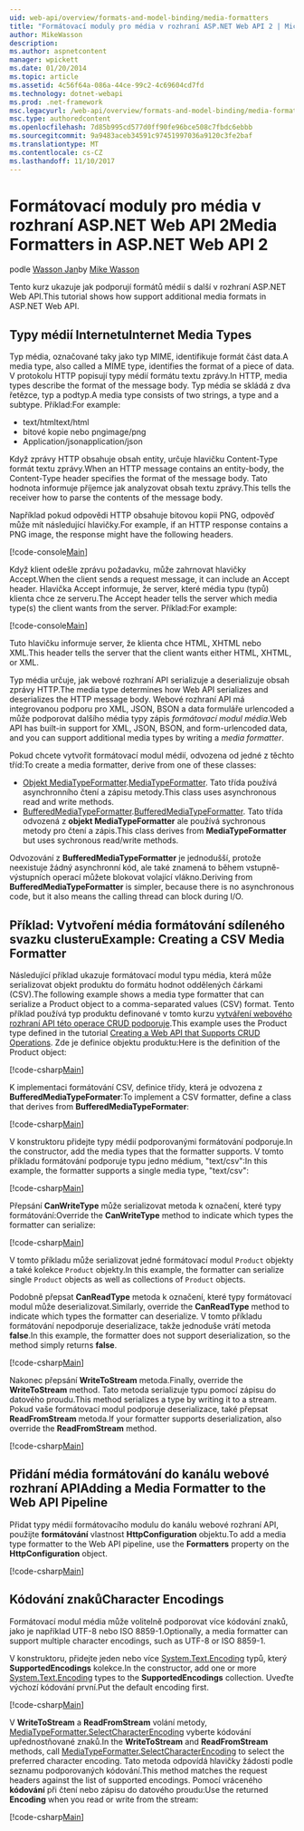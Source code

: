 ```yaml
---
uid: web-api/overview/formats-and-model-binding/media-formatters
title: "Formátovací moduly pro média v rozhraní ASP.NET Web API 2 | Microsoft Docs"
author: MikeWasson
description: 
ms.author: aspnetcontent
manager: wpickett
ms.date: 01/20/2014
ms.topic: article
ms.assetid: 4c56f64a-086a-44ce-99c2-4c69604cd7fd
ms.technology: dotnet-webapi
ms.prod: .net-framework
msc.legacyurl: /web-api/overview/formats-and-model-binding/media-formatters
msc.type: authoredcontent
ms.openlocfilehash: 7d85b995cd577d0ff90fe96bce508c7fbdc6ebbb
ms.sourcegitcommit: 9a9483aceb34591c97451997036a9120c3fe2baf
ms.translationtype: MT
ms.contentlocale: cs-CZ
ms.lasthandoff: 11/10/2017
---
```

<a name="media-formatters-in-aspnet-web-api-2"></a><span data-ttu-id="bcc88-102">Formátovací moduly pro média v rozhraní ASP.NET Web API 2</span><span class="sxs-lookup"><span data-stu-id="bcc88-102">Media Formatters in ASP.NET Web API 2</span></span>
====================
<span data-ttu-id="bcc88-103">podle [Wasson Jan](https://github.com/MikeWasson)</span><span class="sxs-lookup"><span data-stu-id="bcc88-103">by [Mike Wasson](https://github.com/MikeWasson)</span></span>

<span data-ttu-id="bcc88-104">Tento kurz ukazuje jak podporují formátů médií s další v rozhraní ASP.NET Web API.</span><span class="sxs-lookup"><span data-stu-id="bcc88-104">This tutorial shows how support additional media formats in ASP.NET Web API.</span></span>

## <a name="internet-media-types"></a><span data-ttu-id="bcc88-105">Typy médií Internetu</span><span class="sxs-lookup"><span data-stu-id="bcc88-105">Internet Media Types</span></span>

<span data-ttu-id="bcc88-106">Typ média, označované taky jako typ MIME, identifikuje formát část data.</span><span class="sxs-lookup"><span data-stu-id="bcc88-106">A media type, also called a MIME type, identifies the format of a piece of data.</span></span> <span data-ttu-id="bcc88-107">V protokolu HTTP popisují typy médií formátu textu zprávy.</span><span class="sxs-lookup"><span data-stu-id="bcc88-107">In HTTP, media types describe the format of the message body.</span></span> <span data-ttu-id="bcc88-108">Typ média se skládá z dva řetězce, typ a podtyp.</span><span class="sxs-lookup"><span data-stu-id="bcc88-108">A media type consists of two strings, a type and a subtype.</span></span> <span data-ttu-id="bcc88-109">Příklad:</span><span class="sxs-lookup"><span data-stu-id="bcc88-109">For example:</span></span>

- <span data-ttu-id="bcc88-110">text/html</span><span class="sxs-lookup"><span data-stu-id="bcc88-110">text/html</span></span>
- <span data-ttu-id="bcc88-111">bitové kopie nebo png</span><span class="sxs-lookup"><span data-stu-id="bcc88-111">image/png</span></span>
- <span data-ttu-id="bcc88-112">Application/json</span><span class="sxs-lookup"><span data-stu-id="bcc88-112">application/json</span></span>

<span data-ttu-id="bcc88-113">Když zprávy HTTP obsahuje obsah entity, určuje hlavičku Content-Type formát textu zprávy.</span><span class="sxs-lookup"><span data-stu-id="bcc88-113">When an HTTP message contains an entity-body, the Content-Type header specifies the format of the message body.</span></span> <span data-ttu-id="bcc88-114">Tato hodnota informuje příjemce jak analyzovat obsah textu zprávy.</span><span class="sxs-lookup"><span data-stu-id="bcc88-114">This tells the receiver how to parse the contents of the message body.</span></span>

<span data-ttu-id="bcc88-115">Například pokud odpovědi HTTP obsahuje bitovou kopii PNG, odpověď může mít následující hlavičky.</span><span class="sxs-lookup"><span data-stu-id="bcc88-115">For example, if an HTTP response contains a PNG image, the response might have the following headers.</span></span>

[!code-console[Main](media-formatters/samples/sample1.cmd)]

<span data-ttu-id="bcc88-116">Když klient odešle zprávu požadavku, může zahrnovat hlavičky Accept.</span><span class="sxs-lookup"><span data-stu-id="bcc88-116">When the client sends a request message, it can include an Accept header.</span></span> <span data-ttu-id="bcc88-117">Hlavička Accept informuje, že server, které média typu (typů) klienta chce ze serveru.</span><span class="sxs-lookup"><span data-stu-id="bcc88-117">The Accept header tells the server which media type(s) the client wants from the server.</span></span> <span data-ttu-id="bcc88-118">Příklad:</span><span class="sxs-lookup"><span data-stu-id="bcc88-118">For example:</span></span>

[!code-console[Main](media-formatters/samples/sample2.cmd)]

<span data-ttu-id="bcc88-119">Tuto hlavičku informuje server, že klienta chce HTML, XHTML nebo XML.</span><span class="sxs-lookup"><span data-stu-id="bcc88-119">This header tells the server that the client wants either HTML, XHTML, or XML.</span></span>

<span data-ttu-id="bcc88-120">Typ média určuje, jak webové rozhraní API serializuje a deserializuje obsah zprávy HTTP.</span><span class="sxs-lookup"><span data-stu-id="bcc88-120">The media type determines how Web API serializes and deserializes the HTTP message body.</span></span> <span data-ttu-id="bcc88-121">Webové rozhraní API má integrovanou podporu pro XML, JSON, BSON a data formuláře urlencoded a může podporovat dalšího média typy zápis *formátovací modul média*.</span><span class="sxs-lookup"><span data-stu-id="bcc88-121">Web API has built-in support for XML, JSON, BSON, and form-urlencoded data, and you can support additional media types by writing a *media formatter*.</span></span>

<span data-ttu-id="bcc88-122">Pokud chcete vytvořit formátovací modul médií, odvozena od jedné z těchto tříd:</span><span class="sxs-lookup"><span data-stu-id="bcc88-122">To create a media formatter, derive from one of these classes:</span></span>

- <span data-ttu-id="bcc88-123">[Objekt MediaTypeFormatter](https://msdn.microsoft.com/en-us/library/system.net.http.formatting.mediatypeformatter.aspx).</span><span class="sxs-lookup"><span data-stu-id="bcc88-123">[MediaTypeFormatter](https://msdn.microsoft.com/en-us/library/system.net.http.formatting.mediatypeformatter.aspx).</span></span> <span data-ttu-id="bcc88-124">Tato třída používá asynchronního čtení a zápisu metody.</span><span class="sxs-lookup"><span data-stu-id="bcc88-124">This class uses asynchronous read and write methods.</span></span>
- <span data-ttu-id="bcc88-125">[BufferedMediaTypeFormatter](https://msdn.microsoft.com/en-us/library/system.net.http.formatting.bufferedmediatypeformatter.aspx).</span><span class="sxs-lookup"><span data-stu-id="bcc88-125">[BufferedMediaTypeFormatter](https://msdn.microsoft.com/en-us/library/system.net.http.formatting.bufferedmediatypeformatter.aspx).</span></span> <span data-ttu-id="bcc88-126">Tato třída odvozená z **objekt MediaTypeFormatter** ale používá sychronous metody pro čtení a zápis.</span><span class="sxs-lookup"><span data-stu-id="bcc88-126">This class derives from **MediaTypeFormatter** but uses sychronous read/write methods.</span></span>

<span data-ttu-id="bcc88-127">Odvozování z **BufferedMediaTypeFormatter** je jednodušší, protože neexistuje žádný asynchronní kód, ale také znamená to během vstupně-výstupních operací můžete blokovat volající vlákno.</span><span class="sxs-lookup"><span data-stu-id="bcc88-127">Deriving from **BufferedMediaTypeFormatter** is simpler, because there is no asynchronous code, but it also means the calling thread can block during I/O.</span></span>

## <a name="example-creating-a-csv-media-formatter"></a><span data-ttu-id="bcc88-128">Příklad: Vytvoření média formátování sdíleného svazku clusteru</span><span class="sxs-lookup"><span data-stu-id="bcc88-128">Example: Creating a CSV Media Formatter</span></span>

<span data-ttu-id="bcc88-129">Následující příklad ukazuje formátovací modul typu média, která může serializovat objekt produktu do formátu hodnot oddělených čárkami (CSV).</span><span class="sxs-lookup"><span data-stu-id="bcc88-129">The following example shows a media type formatter that can serialize a Product object to a comma-separated values (CSV) format.</span></span> <span data-ttu-id="bcc88-130">Tento příklad používá typ produktu definované v tomto kurzu [vytváření webového rozhraní API této operace CRUD podporuje](../older-versions/creating-a-web-api-that-supports-crud-operations.md).</span><span class="sxs-lookup"><span data-stu-id="bcc88-130">This example uses the Product type defined in the tutorial [Creating a Web API that Supports CRUD Operations](../older-versions/creating-a-web-api-that-supports-crud-operations.md).</span></span> <span data-ttu-id="bcc88-131">Zde je definice objektu produktu:</span><span class="sxs-lookup"><span data-stu-id="bcc88-131">Here is the definition of the Product object:</span></span>

[!code-csharp[Main](media-formatters/samples/sample3.cs)]

<span data-ttu-id="bcc88-132">K implementaci formátování CSV, definice třídy, která je odvozena z **BufferedMediaTypeFormater**:</span><span class="sxs-lookup"><span data-stu-id="bcc88-132">To implement a CSV formatter, define a class that derives from **BufferedMediaTypeFormater**:</span></span>

[!code-csharp[Main](media-formatters/samples/sample4.cs)]

<span data-ttu-id="bcc88-133">V konstruktoru přidejte typy médií podporovanými formátování podporuje.</span><span class="sxs-lookup"><span data-stu-id="bcc88-133">In the constructor, add the media types that the formatter supports.</span></span> <span data-ttu-id="bcc88-134">V tomto příkladu formátování podporuje typu jedno médium, &quot;text/csv&quot;:</span><span class="sxs-lookup"><span data-stu-id="bcc88-134">In this example, the formatter supports a single media type, &quot;text/csv&quot;:</span></span>

[!code-csharp[Main](media-formatters/samples/sample5.cs)]

<span data-ttu-id="bcc88-135">Přepsání **CanWriteType** může serializovat metoda k označení, které typy formátování:</span><span class="sxs-lookup"><span data-stu-id="bcc88-135">Override the **CanWriteType** method to indicate which types the formatter can serialize:</span></span>

[!code-csharp[Main](media-formatters/samples/sample6.cs)]

<span data-ttu-id="bcc88-136">V tomto příkladu může serializovat jedné formátovací modul `Product` objekty a také kolekce `Product` objekty.</span><span class="sxs-lookup"><span data-stu-id="bcc88-136">In this example, the formatter can serialize single `Product` objects as well as collections of `Product` objects.</span></span>

<span data-ttu-id="bcc88-137">Podobně přepsat **CanReadType** metoda k označení, které typy formátovací modul může deserializovat.</span><span class="sxs-lookup"><span data-stu-id="bcc88-137">Similarly, override the **CanReadType** method to indicate which types the formatter can deserialize.</span></span> <span data-ttu-id="bcc88-138">V tomto příkladu formátování nepodporuje deserializace, takže jednoduše vrátí metoda **false**.</span><span class="sxs-lookup"><span data-stu-id="bcc88-138">In this example, the formatter does not support deserialization, so the method simply returns **false**.</span></span>

[!code-csharp[Main](media-formatters/samples/sample7.cs)]

<span data-ttu-id="bcc88-139">Nakonec přepsání **WriteToStream** metoda.</span><span class="sxs-lookup"><span data-stu-id="bcc88-139">Finally, override the **WriteToStream** method.</span></span> <span data-ttu-id="bcc88-140">Tato metoda serializuje typu pomocí zápisu do datového proudu.</span><span class="sxs-lookup"><span data-stu-id="bcc88-140">This method serializes a type by writing it to a stream.</span></span> <span data-ttu-id="bcc88-141">Pokud vaše formátovací modul podporuje deserializace, také přepsat **ReadFromStream** metoda.</span><span class="sxs-lookup"><span data-stu-id="bcc88-141">If your formatter supports deserialization, also override the **ReadFromStream** method.</span></span>

[!code-csharp[Main](media-formatters/samples/sample8.cs)]

## <a name="adding-a-media-formatter-to-the-web-api-pipeline"></a><span data-ttu-id="bcc88-142">Přidání média formátování do kanálu webové rozhraní API</span><span class="sxs-lookup"><span data-stu-id="bcc88-142">Adding a Media Formatter to the Web API Pipeline</span></span>

<span data-ttu-id="bcc88-143">Přidat typy médií formátovacího modulu do kanálu webové rozhraní API, použijte **formátování** vlastnost **HttpConfiguration** objektu.</span><span class="sxs-lookup"><span data-stu-id="bcc88-143">To add a media type formatter to the Web API pipeline, use the **Formatters** property on the **HttpConfiguration** object.</span></span>

[!code-csharp[Main](media-formatters/samples/sample9.cs)]

## <a name="character-encodings"></a><span data-ttu-id="bcc88-144">Kódování znaků</span><span class="sxs-lookup"><span data-stu-id="bcc88-144">Character Encodings</span></span>

<span data-ttu-id="bcc88-145">Formátovací modul média může volitelně podporovat více kódování znaků, jako je například UTF-8 nebo ISO 8859-1.</span><span class="sxs-lookup"><span data-stu-id="bcc88-145">Optionally, a media formatter can support multiple character encodings, such as UTF-8 or ISO 8859-1.</span></span>

<span data-ttu-id="bcc88-146">V konstruktoru, přidejte jeden nebo více [System.Text.Encoding](https://msdn.microsoft.com/en-us/library/system.text.encoding.aspx) typů, který **SupportedEncodings** kolekce.</span><span class="sxs-lookup"><span data-stu-id="bcc88-146">In the constructor, add one or more [System.Text.Encoding](https://msdn.microsoft.com/en-us/library/system.text.encoding.aspx) types to the **SupportedEncodings** collection.</span></span> <span data-ttu-id="bcc88-147">Uveďte výchozí kódování první.</span><span class="sxs-lookup"><span data-stu-id="bcc88-147">Put the default encoding first.</span></span>

[!code-csharp[Main](media-formatters/samples/sample10.cs?highlight=6-7)]

<span data-ttu-id="bcc88-148">V **WriteToStream** a **ReadFromStream** volání metody, [MediaTypeFormatter.SelectCharacterEncoding](https://msdn.microsoft.com/en-us/library/hh969054.aspx) vyberte kódování upřednostňované znaků.</span><span class="sxs-lookup"><span data-stu-id="bcc88-148">In the **WriteToStream** and **ReadFromStream** methods, call [MediaTypeFormatter.SelectCharacterEncoding](https://msdn.microsoft.com/en-us/library/hh969054.aspx) to select the preferred character encoding.</span></span> <span data-ttu-id="bcc88-149">Tato metoda odpovídá hlavičky žádosti podle seznamu podporovaných kódování.</span><span class="sxs-lookup"><span data-stu-id="bcc88-149">This method matches the request headers against the list of supported encodings.</span></span> <span data-ttu-id="bcc88-150">Pomocí vráceného **kódování** při čtení nebo zápisu do datového proudu:</span><span class="sxs-lookup"><span data-stu-id="bcc88-150">Use the returned **Encoding** when you read or write from the stream:</span></span>

[!code-csharp[Main](media-formatters/samples/sample11.cs?highlight=3,5)]
